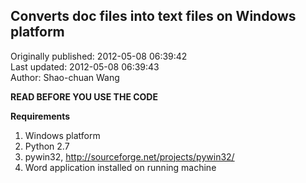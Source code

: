 ## Converts doc files into text files on Windows platform  
Originally published: 2012-05-08 06:39:42  
Last updated: 2012-05-08 06:39:43  
Author: Shao-chuan Wang  
  
**READ BEFORE YOU USE THE CODE**

**Requirements**

1. Windows platform
2. Python 2.7
3. pywin32, http://sourceforge.net/projects/pywin32/
4. Word application installed on running machine